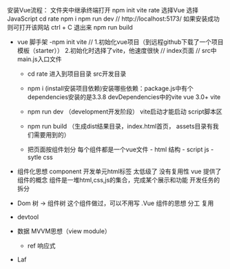 安装Vue流程：
    文件夹中继承终端打开
    npm init vite
    rate
    选择Vue
    选择JavaScript
    cd rate
    npm i
    npm run dev
// http://localhost:5173/ 如果安装成功则可打开该网站
    ctrl + C 退出来
    npm run build

- vue 脚手架
    -npm init vite // 1.初始化vue项目（到远程github下载了一个项目模板（starter））  2.初始化时选择了vite，他速度很快
        // index页面
        // src中 main.js入口文件
    - cd rate 进入到项目目录
        src开发目录
    - npm i  (install安装项目依赖)安装哪些依赖：package.js中有个dependencies安装的是3.3.8   devDependencies中的vite
        vue 3.0+
        vite
    - npm run dev  （development开发阶段）  vite启动才能启动
        script脚本区    
    - npm run build （生成dist结果目录，index.html首页， assets目录有我们需要用到的）
    
    - 把页面按组件划分
        每个组件都是一个vue文件
            - html 结构
            - script js
            - sytle css 

- 组件化思想
    component
    开发单元html标签 太低级了 没有复用性
    vue 提供了组件的概念
    组件是一堆html,css,js的集合，完成某个展示和功能
    开发任务的拆分

- Dom 树  ->  组件树
    这个组件做过，可以不用写
    .Vue 组件的思想 分工 复用
- devtool 
- 数据 MVVM思想（view module）
    - ref 响应式
- Laf 
